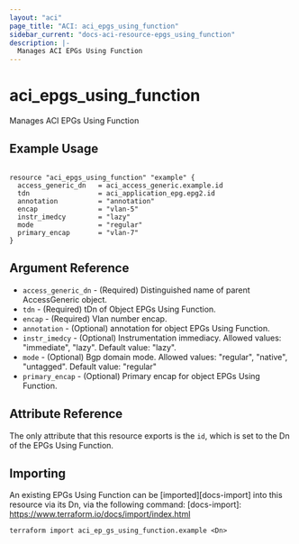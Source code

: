 ```yaml
---
layout: "aci"
page_title: "ACI: aci_epgs_using_function"
sidebar_current: "docs-aci-resource-epgs_using_function"
description: |-
  Manages ACI EPGs Using Function
---
```


# aci_epgs_using_function #
Manages ACI EPGs Using Function

## Example Usage ##

```hcl

resource "aci_epgs_using_function" "example" {
  access_generic_dn   = aci_access_generic.example.id
  tdn                 = aci_application_epg.epg2.id
  annotation          = "annotation"
  encap               = "vlan-5"
  instr_imedcy        = "lazy"
  mode                = "regular"
  primary_encap       = "vlan-7"
}

```

## Argument Reference ##
* `access_generic_dn` - (Required) Distinguished name of parent AccessGeneric object.
* `tdn` - (Required) tDn of Object EPGs Using Function.
* `encap` - (Required) Vlan number encap. 
* `annotation` - (Optional) annotation for object EPGs Using Function.
* `instr_imedcy` - (Optional) Instrumentation immediacy.
Allowed values: "immediate", "lazy". Default value: "lazy".
* `mode` - (Optional) Bgp domain mode.
Allowed values: "regular", "native", "untagged". Default value: "regular"
* `primary_encap` - (Optional) Primary encap for object EPGs Using Function.



## Attribute Reference

The only attribute that this resource exports is the `id`, which is set to the
Dn of the EPGs Using Function.

## Importing ##

An existing EPGs Using Function can be [imported][docs-import] into this resource via its Dn, via the following command:
[docs-import]: https://www.terraform.io/docs/import/index.html


```
terraform import aci_ep_gs_using_function.example <Dn>
```